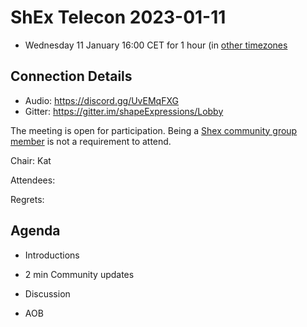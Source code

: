 # ShEx Telecon 2023-01-11
* Wednesday 11 January 16:00 CET for 1 hour (in [other timezones](https://www.timeanddate.com/worldclock/fixedtime.html?msg=ShEx+CG&iso=20230111T16&p1=337)

## Connection Details
* Audio: https://discord.gg/UvEMqFXG
* Gitter: https://gitter.im/shapeExpressions/Lobby


The meeting is open for participation. Being a [Shex community group member](https://www.w3.org/community/shex/participants) is not a requirement to attend.

Chair: Kat

Attendees: 

Regrets:

## Agenda

* Introductions

* 2 min Community updates

* Discussion

* AOB
